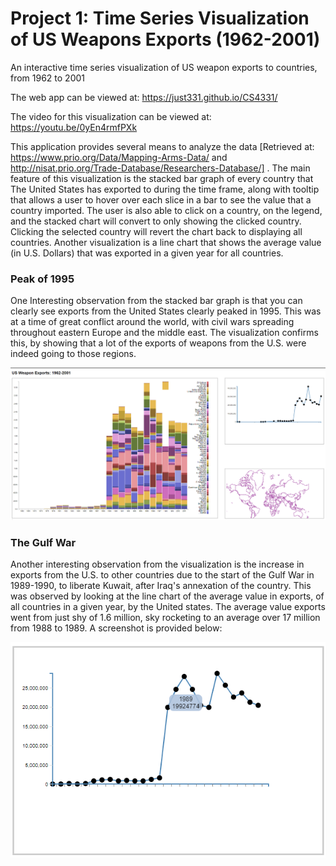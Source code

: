 # Project 1: Time Series Visualization of US Weapons Exports (1962-2001)
An interactive time series visualization of US weapon exports to countries, from 1962 to 2001

The web app can be viewed at: https://just331.github.io/CS4331/ 

The video for this visualization can be viewed at: https://youtu.be/0yEn4rmfPXk

This application provides several means to analyze the data [Retrieved at: https://www.prio.org/Data/Mapping-Arms-Data/ and
http://nisat.prio.org/Trade-Database/Researchers-Database/]
. The main feature of this visualization is the stacked bar graph of every country that The United States has exported to
during the time frame, along with tooltip that allows a user to hover over each slice in a bar to see the value that a 
country imported. The user is also able to click on a country, on the legend, and the stacked chart will convert to only 
showing the clicked country. Clicking the selected country will revert the chart back to displaying all countries.
Another visualization is a line chart that shows the average value (in U.S. Dollars) that was exported 
in a given year for all countries. 


### Peak of 1995
One Interesting observation from the stacked bar graph is that you can clearly see exports from the United States 
clearly peaked in 1995. This was at a time of great conflict around the world, with civil wars spreading throughout
eastern Europe and the middle east. The visualization confirms this, by showing that a lot of the exports of weapons from
the U.S. were indeed going to those regions.  

![ScreenShot](https://github.com/just331/CS4331/blob/master/project1_fact1.PNG)

### The Gulf War 
Another interesting observation from the visualization is the increase in exports from the U.S. to other countries 
due to the start of the Gulf War in 1989-1990, to liberate Kuwait, after Iraq's annexation of the country. This was observed by looking at 
the line chart of the average value in exports, of all countries in a given year, by the United states. The average value
exports went from just shy of 1.6 million, sky rocketing to an average over 17 million from 1988 to 1989.
A screenshot is provided below:

![ScreenShot](https://github.com/just331/CS4331/blob/master/2019-03-04.png)


 
